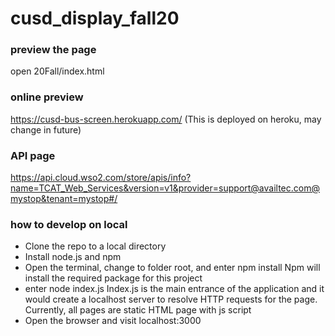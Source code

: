 # cusd_display_fall20
### preview the page
open 20Fall/index.html
### online preview
https://cusd-bus-screen.herokuapp.com/
(This is deployed on heroku, may change in future)
### API page
https://api.cloud.wso2.com/store/apis/info?name=TCAT_Web_Services&version=v1&provider=support@availtec.com@mystop&tenant=mystop#/
### how to develop on local
- Clone the repo to a local directory
- Install node.js and npm
- Open the terminal, change to folder root, and enter npm install
Npm will install the required package for this project
- enter node index.js
Index.js is the main entrance of the application and it would create a localhost server to resolve HTTP requests for the page. Currently, all pages are static HTML page with js script
- Open the browser and visit localhost:3000
